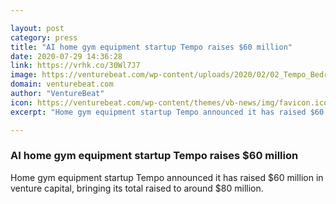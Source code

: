 ```yaml
---

layout: post
category: press
title: "AI home gym equipment startup Tempo raises $60 million"
date: 2020-07-29 14:36:28
link: https://vrhk.co/30Wl7J7
image: https://venturebeat.com/wp-content/uploads/2020/02/02_Tempo_Bedroom-e1582146571560.png?w=1200&strip=all
domain: venturebeat.com
author: "VentureBeat"
icon: https://venturebeat.com/wp-content/themes/vb-news/img/favicon.ico
excerpt: "Home gym equipment startup Tempo announced it has raised $60 million in venture capital, bringing its total raised to around $80 million."

---
```


### AI home gym equipment startup Tempo raises $60 million

Home gym equipment startup Tempo announced it has raised $60 million in venture capital, bringing its total raised to around $80 million.